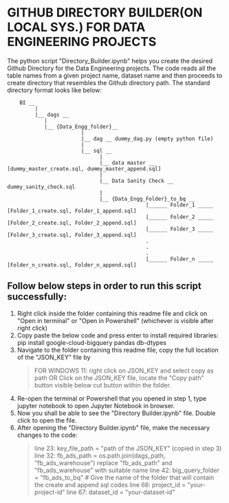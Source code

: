 # GITHUB DIRECTORY BUILDER(ON LOCAL SYS.) FOR DATA ENGINEERING PROJECTS

The python script "Directory_Builder.ipynb" helps you create the desired Github Directory for the Data Engineering projects. The code reads all the table names from a given project name, dataset name and then proceeds to create directory that resembles the Github directory path. The standard directory format looks like below:


		BI __
		     |
		     |__ dags __
				|
				|__ {Data_Engg_folder}__
							|
					 		|__ dag __ dummy_dag.py (empty python file)
							|	
					 		|__ sql __
								  |	
					 			  |__ data master __ [dummy_master_create.sql, dummy_master_append.sql]
								  |
								  |__ Data Sanity Check __ dummy_sanity_check.sql
								  |
								  |__ {Data_Engg_Folder}_to_bq __
												 |______ Folder_1 _____ [Folder_1_create.sql, Folder_1_append.sql]
												 |______ Folder_2 _____ [Folder_2_create.sql, Folder_2_append.sql]
												 |______ Folder_3 _____ [Folder_3_create.sql, Folder_3_append.sql]
												 .
												 .
												 .
												 |______ Folder_n _____ [Folder_n_create.sql, Folder_n_append.sql]
 
## Follow below steps in order to run this script successfully:

1. Right click inside the folder containing this readme file and click on "Open in terminal" or "Open in Powershell" (whichever is visible after right click)
2. Copy paste the below code and press enter to install required libraries:
	pip install google-cloud-bigquery pandas db-dtypes
3. Navigate to the folder containing this readme file, copy the full location of the "JSON_KEY" file by
	> FOR WINDOWS 11: right click on JSON_KEY and select copy as path
				OR
	> Click on the JSON_KEY file, locate the "Copy path" button visible below cut button within the folder.
4. Re-open the terminal or Powershell that you opened in step 1, type jupyter notebook to open Jupyter Notebook in browser.
5. Now you shall be able to see the "Directory Builder.ipynb" file. Double click to open the file.
6. After opening the "Directory Builder.ipynb" file, make the necessary changes to the code:
	> line 23: key_file_path = "path of the JSON_KEY" (copied in step 3)
	> line 32: fb_ads_path = os.path.join(dags_path, "fb_ads_warehouse") replace "fb_ads_path" and "fb_ads_warehouse" with suitable name
	> line 42: big_query_folder = "fb_ads_to_bq"    # Give the name of the folder that will contain the create and 	append sql codes
	> line 66: project_id = "your-project-id"
	> line 67: dataset_id = "your-dataset-id"
